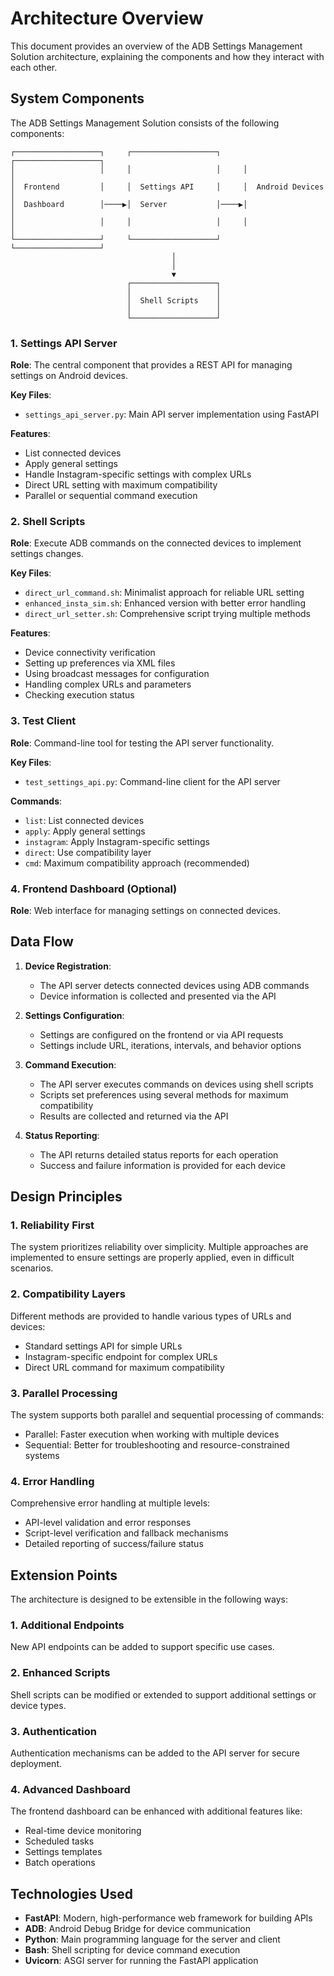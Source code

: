 # Architecture Overview

This document provides an overview of the ADB Settings Management Solution architecture, explaining the components and how they interact with each other.

## System Components

The ADB Settings Management Solution consists of the following components:

```
┌───────────────────┐     ┌───────────────────┐     ┌───────────────────┐
│                   │     │                   │     │                   │
│  Frontend         │     │  Settings API     │     │  Android Devices  │
│  Dashboard        │────▶│  Server           │────▶│                   │
│                   │     │                   │     │                   │
└───────────────────┘     └───────────────────┘     └───────────────────┘
                                    │
                                    │
                                    ▼
                          ┌───────────────────┐
                          │                   │
                          │  Shell Scripts    │
                          │                   │
                          └───────────────────┘
```

### 1. Settings API Server

**Role**: The central component that provides a REST API for managing settings on Android devices.

**Key Files**:
- `settings_api_server.py`: Main API server implementation using FastAPI

**Features**:
- List connected devices
- Apply general settings
- Handle Instagram-specific settings with complex URLs
- Direct URL setting with maximum compatibility
- Parallel or sequential command execution

### 2. Shell Scripts

**Role**: Execute ADB commands on the connected devices to implement settings changes.

**Key Files**:
- `direct_url_command.sh`: Minimalist approach for reliable URL setting
- `enhanced_insta_sim.sh`: Enhanced version with better error handling
- `direct_url_setter.sh`: Comprehensive script trying multiple methods

**Features**:
- Device connectivity verification
- Setting up preferences via XML files
- Using broadcast messages for configuration
- Handling complex URLs and parameters
- Checking execution status

### 3. Test Client

**Role**: Command-line tool for testing the API server functionality.

**Key Files**:
- `test_settings_api.py`: Command-line client for the API server

**Commands**:
- `list`: List connected devices
- `apply`: Apply general settings
- `instagram`: Apply Instagram-specific settings
- `direct`: Use compatibility layer
- `cmd`: Maximum compatibility approach (recommended)

### 4. Frontend Dashboard (Optional)

**Role**: Web interface for managing settings on connected devices.

## Data Flow

1. **Device Registration**:
   - The API server detects connected devices using ADB commands
   - Device information is collected and presented via the API

2. **Settings Configuration**:
   - Settings are configured on the frontend or via API requests
   - Settings include URL, iterations, intervals, and behavior options

3. **Command Execution**:
   - The API server executes commands on devices using shell scripts
   - Scripts set preferences using several methods for maximum compatibility
   - Results are collected and returned via the API

4. **Status Reporting**:
   - The API returns detailed status reports for each operation
   - Success and failure information is provided for each device

## Design Principles

### 1. Reliability First

The system prioritizes reliability over simplicity. Multiple approaches are implemented to ensure settings are properly applied, even in difficult scenarios.

### 2. Compatibility Layers

Different methods are provided to handle various types of URLs and devices:
- Standard settings API for simple URLs
- Instagram-specific endpoint for complex URLs
- Direct URL command for maximum compatibility

### 3. Parallel Processing

The system supports both parallel and sequential processing of commands:
- Parallel: Faster execution when working with multiple devices
- Sequential: Better for troubleshooting and resource-constrained systems

### 4. Error Handling

Comprehensive error handling at multiple levels:
- API-level validation and error responses
- Script-level verification and fallback mechanisms
- Detailed reporting of success/failure status

## Extension Points

The architecture is designed to be extensible in the following ways:

### 1. Additional Endpoints

New API endpoints can be added to support specific use cases.

### 2. Enhanced Scripts

Shell scripts can be modified or extended to support additional settings or device types.

### 3. Authentication

Authentication mechanisms can be added to the API server for secure deployment.

### 4. Advanced Dashboard

The frontend dashboard can be enhanced with additional features like:
- Real-time device monitoring
- Scheduled tasks
- Settings templates
- Batch operations

## Technologies Used

- **FastAPI**: Modern, high-performance web framework for building APIs
- **ADB**: Android Debug Bridge for device communication
- **Python**: Main programming language for the server and client
- **Bash**: Shell scripting for device command execution
- **Uvicorn**: ASGI server for running the FastAPI application
